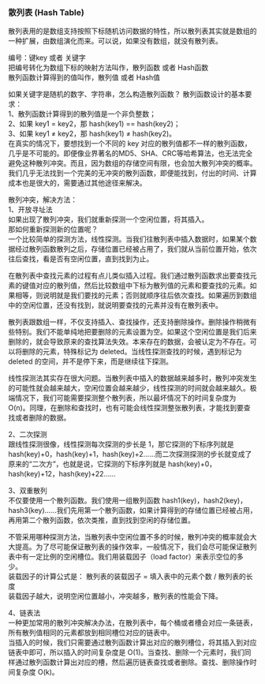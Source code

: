 
### 散列表 (Hash Table)

散列表用的是数组支持按照下标随机访问数据的特性，所以散列表其实就是数组的一种扩展，由数组演化而来。可以说，如果没有数组，就没有散列表。  

编号：键key 或者 关键字  
把编号转化为数组下标的映射方法叫作，散列函数 或者 Hash函数  
散列函数计算得到的值叫作，散列值 或者 Hash值  

如果关键字是随机的数字、字符串，怎么构造散列函数？
散列函数设计的基本要求：  
1、散列函数计算得到的散列值是一个非负整数；   
2、如果 key1 = key2，那 hash(key1) == hash(key2)；   
3、如果 key1 ≠ key2，那 hash(key1) ≠ hash(key2)。  
在真实的情况下，要想找到一个不同的 key 对应的散列值都不一样的散列函数，几乎是不可能的。即便像业界著名的MD5、SHA、CRC等哈希算法，也无法完全避免这种散列冲突。而且，因为数组的存储空间有限，也会加大散列冲突的概率。
我们几乎无法找到一个完美的无冲突的散列函数，即便能找到，付出的时间、计算成本也是很大的，需要通过其他途径来解决。  


散列冲突，解决方法：  
1、开放寻址法   
如果出现了散列冲突，我们就重新探测一个空闲位置，将其插入。  
那如何重新探测新的位置呢？  
一个比较简单的探测方法，线性探测。当我们往散列表中插入数据时，如果某个数据经过散列函数散列之后，存储位置已经被占用了，我们就从当前位置开始，依次往后查找，看是否有空闲位置，直到找到为止。  

在散列表中查找元素的过程有点儿类似插入过程。我们通过散列函数求出要查找元素的键值对应的散列值，然后比较数组中下标为散列值的元素和要查找的元素。如果相等，则说明就是我们要找的元素；否则就顺序往后依次查找。如果遍历到数组中的空闲位置，还没有找到，就说明要查找的元素并没有在散列表中。  

散列表跟数组一样，不仅支持插入、查找操作，还支持删除操作。删除操作稍微有些特别。我们不能单纯地把要删除的元素设置为空。如果这个空闲位置是我们后来删除的，就会导致原来的查找算法失效。本来存在的数据，会被认定为不存在。可以将删除的元素，特殊标记为 deleted。当线性探测查找的时候，遇到标记为 deleted 的空间，并不是停下来，而是继续往下探测。  

线性探测法其实存在很大问题。当散列表中插入的数据越来越多时，散列冲突发生的可能性就会越来越大，空闲位置会越来越少，线性探测的时间就会越来越久。极端情况下，我们可能需要探测整个散列表，所以最坏情况下的时间复杂度为 O(n)。同理，在删除和查找时，也有可能会线性探测整张散列表，才能找到要查找或者删除的数据。  


2、二次探测  
跟线性探测很像，线性探测每次探测的步长是 1，那它探测的下标序列就是 hash(key)+0，hash(key)+1，hash(key)+2……而二次探测探测的步长就变成了原来的“二次方”，也就是说，它探测的下标序列就是 hash(key)+0，hash(key)+12，hash(key)+22……


3、双重散列  
不仅要使用一个散列函数。我们使用一组散列函数 hash1(key)，hash2(key)，hash3(key)……我们先用第一个散列函数，如果计算得到的存储位置已经被占用，再用第二个散列函数，依次类推，直到找到空闲的存储位置。  



不管采用哪种探测方法，当散列表中空闲位置不多的时候，散列冲突的概率就会大大提高。为了尽可能保证散列表的操作效率，一般情况下，我们会尽可能保证散列表中有一定比例的空闲槽位。我们用装载因子（load factor）来表示空位的多少。   
装载因子的计算公式是： 散列表的装载因子 = 填入表中的元素个数 / 散列表的长度  
装载因子越大，说明空闲位置越小，冲突越多，散列表的性能会下降。  


4、链表法  
一种更加常用的散列冲突解决办法，在散列表中，每个桶或者槽会对应一条链表，所有散列值相同的元素都放到相同槽位对应的链表中。  
当插入的时候，我们只需要通过散列函数计算出对应的散列槽位，将其插入到对应链表中即可，所以插入的时间复杂度是 O(1)。当查找、删除一个元素时，我们同样通过散列函数计算出对应的槽，然后遍历链表查找或者删除。查找、删除操作时间复杂度 O(k)。  























